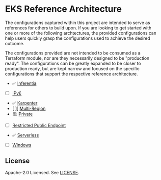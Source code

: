 # EKS Reference Architecture

The configurations captured within this project are intended to serve as references for others to build upon. If you are looking to get started with one or more of the following archtectures, the provided configurations can help users quickly grasp the configurations used to achieve the desired outcome.

The configurations provided are not intended to be consumed as a Terraform module, nor are they necessarily designed to be "production ready". The configurations can be greatly expanded to be closer to production ready, but are kept narrow and focused on the specific configurations that support the respective reference architecture.

- ✅ [Inferentia](https://github.com/clowdhaus/eks-reference-architecture/tree/main/inferentia)
- [ ] [IPv6](https://github.com/clowdhaus/eks-reference-architecture/tree/main/ipv6)
- ✅ [Karpenter](https://github.com/clowdhaus/eks-reference-architecture/tree/main/karpenter)
- [ ]] [Multi-Region](https://github.com/clowdhaus/eks-reference-architecture/tree/main/multi-region)
- 🏗️ [Private](https://github.com/clowdhaus/eks-reference-architecture/tree/main/private)
- [ ] [Restricted Public Endpoint](https://github.com/clowdhaus/eks-reference-architecture/tree/main/restricted-public-endpoint)
- ✅ [Serverless](https://github.com/clowdhaus/eks-reference-architecture/tree/main/serverless)
- [ ] [Windows](https://github.com/clowdhaus/eks-reference-architecture/tree/main/windows)

## License

Apache-2.0 Licensed. See [LICENSE](https://github.com/clowdhaus/eks-reference-architecture/blob/main/LICENSE).
